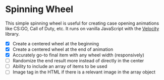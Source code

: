 # Spinning Wheel

This simple spinning wheel is useful for creating case opening animations like CS:GO, Call of Duty, etc. It runs on vanilla JavaScript with the [Velocity](https://github.com/julianshapiro/velocity) library.

- [x] Create a centered wheel at the beginning
- [x] Create a centered wheel at the end of animation
- [x] Accurately go-to final item with any wheel width (responsively)
- [ ] Randomize the end result more instead of directly in the center
- [ ] Ability to include an array of items to be used
- [ ] Image tag in the HTML if there is a relevant image in the array object